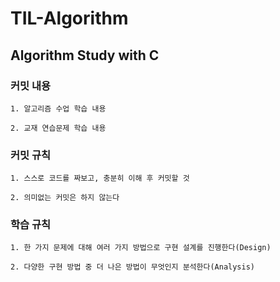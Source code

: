 # TIL-Algorithm

Algorithm Study with C
--------------------------------------------------

### 커밋 내용

```
1. 알고리즘 수업 학습 내용

2. 교재 연습문제 학습 내용
```

### 커밋 규칙

```
1. 스스로 코드를 짜보고, 충분히 이해 후 커밋할 것

2. 의미없는 커밋은 하지 않는다
```

### 학습 규칙

```
1. 한 가지 문제에 대해 여러 가지 방법으로 구현 설계를 진행한다(Design)

2. 다양한 구현 방법 중 더 나은 방법이 무엇인지 분석한다(Analysis) 
```
